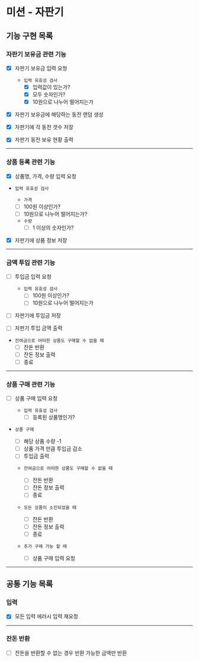 # 미션 - 자판기

## 기능 구현 목록

### 자판기 보유금 관련 기능

- [x] 자판기 보유금 입력 요청

  - `입력 유효성 검사`
    - [x] 입력값이 있는가?
    - [x] 모두 숫자인가?
    - [x] 10원으로 나누어 떨어지는가

- [x] 자판기 보유금에 해당하는 동전 랜덤 생성
- [x] 자판기에 각 동전 갯수 저장
- [x] 자판기 동전 보유 현황 출력

---

### 상품 등록 관련 기능

- [x] 상품명, 가격, 수량 입력 요청

- `입력 유효성 검사`

  - `가격`

  - [ ] 100원 이상인가?
  - [ ] 10원으로 나누어 떨어지는가?

  - `수량`
    - [ ] 1 이상의 숫자인가?

- [x] 자판기에 상품 정보 저장

---

### 금액 투입 관련 기능

- [ ] 투입금 입력 요청

  - `입력 유효성 검사`
    - [ ] 100원 이상인가?
    - [ ] 10원으로 나누어 떨어지는가

- [ ] 자판기에 투입금 저장

- [ ] 자판기 투입 금액 출력

- `잔여금으로 어떠한 상품도 구매할 수 없을 때`
  - [ ] 잔돈 반환
  - [ ] 잔돈 정보 출력
  - [ ] 종료

---

### 상품 구매 관련 기능

- [ ] 상품 구매 입력 요청

  - `입력 유효성 검사`
    - [ ] 등록된 상품명인가?

- `상품 구매`

  - [ ] 해당 상품 수량 -1
  - [ ] 상품 가격 만큼 투입금 감소
  - [ ] 투입금 출력

  - `잔여금으로 어떠한 상품도 구매할 수 없을 때`

    - [ ] 잔돈 반환
    - [ ] 잔돈 정보 출력
    - [ ] 종료

  - `모든 상품이 소진되었을 때`

    - [ ] 잔돈 반환
    - [ ] 잔돈 정보 출력
    - [ ] 종료

  - `추가 구매 가능 할 때`
    - [ ] 상품 구매 입력 요청

---

## 공통 기능 목록

### 입력

- [x] 모든 입력 에러시 입력 재요청

---

### 잔돈 반환

- [ ] 잔돈을 반환할 수 없는 경우 반환 가능한 금액만 반환
